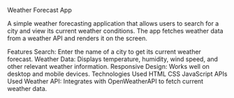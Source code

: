 Weather Forecast App

A simple weather forecasting application that allows users to search for a city and view its current weather conditions. The app fetches weather data from a weather API and renders it on the screen.

Features
Search: Enter the name of a city to get its current weather forecast.
Weather Data: Displays temperature, humidity, wind speed, and other relevant weather information.
Responsive Design: Works well on desktop and mobile devices.
Technologies Used
HTML
CSS
JavaScript
APIs Used
Weather API: Integrates with OpenWeatherAPI to fetch current weather data.
